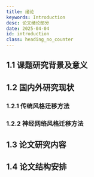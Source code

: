 ```yaml
---
title: 绪论
keywords: Introduction
desc: 论文绪论部分
date: 2025-04-04
id: introduction
class: heading_no_counter
---
```


## 1.1 课题研究背景及意义


## 1.2 国内外研究现状

### 1.2.1 传统风格迁移方法

### 1.2.2 神经网络风格迁移方法

## 1.3 论文研究内容


## 1.4 论文结构安排

